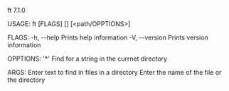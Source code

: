 ft 7.1.0

USAGE:
    ft [FLAGS] [<text>] [<path/OPPTIONS>]

FLAGS:
    -h, --help          Prints help information
    -V, --version       Prints version information

OPPTIONS:
    '*'                 Find for a string in the currnet directory

ARGS:
    <text>              Enter text to find in files in a directory
    <path>              Enter the name of the file or the directory

